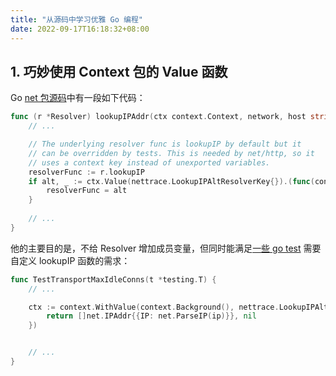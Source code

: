 ```yaml
---
title: "从源码中学习优雅 Go 编程"
date: 2022-09-17T16:18:32+08:00
---
```


## 1. 巧妙使用 Context 包的 Value 函数

Go [net 包源码](https://github.com/golang/go/blob/go1.17.1/src/net/lookup.go#L277-L283)中有一段如下代码：

```go
func (r *Resolver) lookupIPAddr(ctx context.Context, network, host string) ([]IPAddr, error) {
	// ...

	// The underlying resolver func is lookupIP by default but it
	// can be overridden by tests. This is needed by net/http, so it
	// uses a context key instead of unexported variables.
	resolverFunc := r.lookupIP
	if alt, _ := ctx.Value(nettrace.LookupIPAltResolverKey{}).(func(context.Context, string, string) ([]IPAddr, error)); alt != nil {
        resolverFunc = alt
    }
	
	// ...
}
```

他的主要目的是，不给 Resolver 增加成员变量，但同时能满足[一些 go test](https://github.com/golang/go/blob/go1.17.1/src/net/http/transport_test.go#L4859-L4861) 需要自定义 lookupIP 函数的需求：

```go
func TestTransportMaxIdleConns(t *testing.T) {
    // ...

	ctx := context.WithValue(context.Background(), nettrace.LookupIPAltResolverKey{}, func(ctx context.Context, _, host string) ([]net.IPAddr, error) {
        return []net.IPAddr{{IP: net.ParseIP(ip)}}, nil
    })


    // ...
}
```